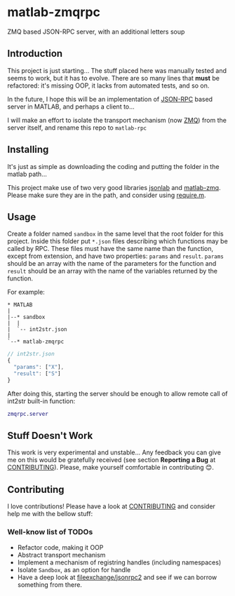 # matlab-zmqrpc

ZMQ based JSON-RPC server, with an additional letters soup

## Introduction

This project is just starting... The stuff placed here was manually tested and seems to work, but it has to evolve. There are so many lines that **must** be refactored: it's missing OOP, it lacks from automated tests, and so on.

In the future, I hope this will be an implementation of [JSON-RPC](http://www.jsonrpc.org) based server in MATLAB, and perhaps a client to...

I will make an effort to isolate the transport mechanism (now [ZMQ](http://zeromq.org/)) from the server itself, and rename this repo to `matlab-rpc`

## Installing

It's just as simple as downloading the coding and putting the folder in the matlab path...

This project make use of two very good libraries [jsonlab](http://iso2mesh.sourceforge.net/cgi-bin/index.cgi?jsonlab) and [matlab-zmq](https://github.com/fagg/matlab-zmq/). Please make sure they are in the path, and consider using [require.m](https://github.com/abravalheri/require.m).

## Usage

Create a folder named `sandbox` in the same level that the root folder for this project. Inside this folder put `*.json` files describing which functions may be called by RPC. These files must have the same name than the function, except from extension, and have two properties: `params` and `result`. `params` should be an array with the name of the parameters for the function and `result` should be an array with the name of the variables returned by the function.

For example:

```
* MATLAB
|
|--* sandbox
|  |
|  `-- int2str.json
|
`--* matlab-zmqrpc
```

```javascript
// int2str.json
{
  "params": ["X"],
  "result": ["S"]
}
```

After doing this, starting the server should be enough to allow remote call of int2str built-in function:

```matlab
zmqrpc.server
```

## Stuff Doesn't Work

This work is very experimental and unstable... Any feedback you can give me on this would be gratefully received (see section **Reporting a Bug** at [CONTRIBUTING](CONTRIBUTING.md)). Please, make yourself comfortable in contributing :blush:.

## Contributing

I love contributions! Please have a look at [CONTRIBUTING](CONTRIBUTING.md) and consider help me with the bellow stuff:

### Well-know list of TODOs

- Refactor code, making it OOP
- Abstract transport mechanism
- Implement a mechanism of registring handles (including namespaces)
- Isolate `Sandbox`, as an option for handle
- Have a deep look at [fileexchange/jsonrpc2](http://www.mathworks.com/matlabcentral/fileexchange/45238-jsonrpc2--a-set-of-classes-to-encode-decode-json-rpc-messages) and see if we can borrow something from there.